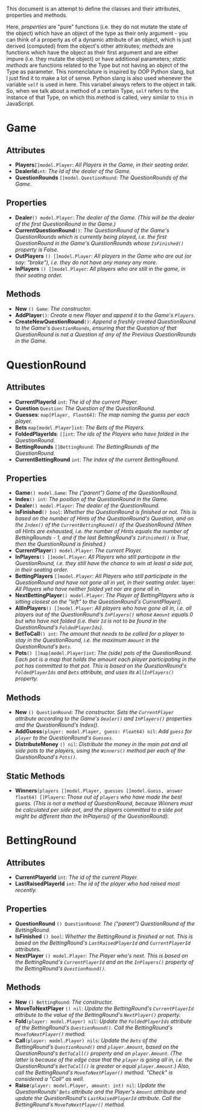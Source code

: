 This document is an attempt to define the classes and their attributes, properties and methods.

Here, *properties* are "pure" functions (i.e. they do not mutate the state of the object) which have an object of the type as their only argument - you can think of a property as of a dynamic attribute of an object, which is just derived (computed) from the object's other attributes; *methods* are functions which have the object as their first argument and are either impure (i.e. they mutate the object) or have additional parameters; *static methods* are functions related to the Type but not having an object of the Type as parameter. This nomenclature is inspired by OOP Python slang, but I just find it to make a lot of sense. Python slang is also used whenever the variable `self` is used in here. This variabel always refers to the object in talk. So, when we talk about a method of a certain Type, `self` refers to the instance of that Type, on which this method is called, very similar to `this` in JavaScript.


# Game


## Attributes

+ __Players__`[]model.Player`: *All Players in the Game, in their seating order.*
+ __DealerId__`int`: *The Id of the dealer of the Game.*
+ __QuestionRounds__ `[]model.QuestionRound`: *The QuestionRounds of the Game.*


## Properties

+ __Dealer__`() model.Player`: *The dealer of the Game. (This will be the dealer of the first QuestionRound in the Game.)*
+ __CurrentQuestionRound__`()`: *The QuestionRound of the Game's QuestionRounds which is currently being played, i.e. the first QuestionRound in the Game's QuestionRounds whose `IsFinished()` property is False.*
+ __OutPlayers__ `() []model.Player`: *All players in the Game who are out (or say: "broke"), i.e. they do not have any money any more.*
+ __InPlayers__ `() []model.Player`: *All players who are still in the game, in their seating order.*


## Methods

+ __New__ `() Game`: *The constructor.*
+ __AddPlayer__`()`: *Create a new Player and append it to the Game's `Players`.*
+ __CreateNewQuestionRound__`()`: *Append a freshly created QuestionRound to the Game's `QuestionRounds`, ensuring that the Question of that QuestionRound is not a Question of any of the Previous QuestionRounds in the Game.*


# QuestionRound


## Attributes

+ __CurrentPlayerId__ `int`: *The id of the current Player.*
+ __Question__ `Question`: *The Question of the QuestionRound.*
+ __Guesses__: `map[Player, Float64]`: *The map naming the guess per each player.*
+ __Bets__ `map[model.Player]int`: *The Bets of the Players.*
+ __FoldedPlayerIds__: `[]int`: *The ids of the Players who have folded in the QuestionRound.*
+ __BettingRounds__ `[]BettingRound`: *The BettingRounds of the QuestionRound.*
+ __CurrentBettingRound__ `int`: *The index of the current BettingRound.*


## Properties

+ __Game__`() model.Game`: *The ("parent") Game of the QuestionRound.*
+ __Index__`() int`: *The position of the QuestionRound in the Game.*
+ __Dealer__`() model.Player`: *The dealer of the QuestionRound.*
+ __IsFinished__`() bool`: *Whether the QuestionRound is finished or not. This is based on the number of Hints of the QuestionRound's Question, and on the `Index()` of the `CurrentBettingRound()` of the QuestionRound (When all Hints are exhausted, i.e. the number of Hints equals the number of BettingRounds - 1, and if the last BettingRound's `IsFinished()` is True, then the QuestionRound is finished.)*
+ __CurrentPlayer__`() model.Player`: *The current Player.*
+ __InPlayers__`() []model.Player`: *All Players who still participate in the QuestionRound, i.e. they still have the chance to win at least a side pot, in their seating order.*
+ __BettingPlayers__ `[]model.Player`: *All Players who still participate in the QuestionRound and have not gone all in yet, in their seating order.*
layer: *All Players who have neither folded yet nor are gone all in.*
+ __NextBettingPlayer__`() model.Player`: *The Player of BettingPlayers who is sitting closest on the "left" to the QuestionRound's CurrentPlayer().*
+ __AllInPlayers__`() []model.Player`: *All players who have gone all in, i.e. all players out of the QuestionRound's `InPlayers()` whose `Amount` equals 0 but who have not folded (i.e. their `Id` is not to be found in the QuestionRound's `FoldedPlayerIds`).*
+ __BetToCall__`() int`: *The amount that needs to be called for a player to stay in the QuestionRound, i.e. the maximum `Amount` in the QuestionRound's `Bets`.*
+ __Pots__`() []map[model.Player]int`: *The (side) pots of the QuestionRound. Each pot is a map that holds the amount each player participating in the pot has committed to that pot. This is based on the QuestionRound's `FoldedPlayerIds` and `Bets` attribute, and uses its `AllInPlayers()` property.*


## Methods

+ __New__ `() QuestionRound`: *The constructor. Sets the `CurrentPlayer` attribute according to the Game's `Dealer()` and `InPlayers()` properties and the QuestionRound's Index().*
+ __AddGuess__`(player: model.Player, guess: Float64) nil`: *Add `guess` for `player` to the QuestionRound's `Guesses`.*
+ __DistributeMoney__ `() nil`: *Distribute the money in the main pot and all side pots to the players, using the `Winners()` method per each of the QuestionRound's `Pots()`.*


## Static Methods

+ __Winners__`(players []model.Player, guesses []model.Guess, answer float64) []Players`: *Those out of `players` who have made the best guess. (This is not a method of QuestionRound, because Winners must be calculated per side pot, and the players committed to a side pot might be different than the InPlayers() of the QuestionRound).*


# BettingRound


## Attributes

+ __CurrentPlayerId__ `int`: *The id of the current Player.*
+ __LastRaisedPlayerId__ `int`: *The id of the player who had raised most recently.*


## Properties

+ __QuestionRound__ `() QuestionRound`: *The ("parent") QuestionRound of the BettingRound.*
+ __IsFinished__ `() bool`: *Whether the BettingRound is finished or not. This is based on the BettingRound's `LastRaisedPlayerId` and `CurrentPlayerId` attributes.*
+ __NextPlayer__ `() model.Player`: *The Player who's next. This is based on the BettingRound's `CurrentPlayerId` and on the `InPlayers()` property of the BettingRound's `QuestionRound()`.*


## Methods

+ __New__ `() BettingRound`: *The constructor.*
+ __MoveToNextPlayer__ `() nil`: *Update the BettingRound's `CurrentPlayerId` attribute to the value of the BettingRound's `NextPlayer()` property.*
+ __Fold__`(player: model.Player) nil`: *Update the `FoldedPlayerIds` attribute of the  BettingRound's `QuestionRound()`. Call the BettingRound's `MoveToNextPlayer()` method.*
+ __Call__`(player: model.Player) nils`: *Update the `Bets` of the BettingRound's `QuestionRound()` and `player.Amount`, based on the QuestionRound's `BetToCall()` property and on `player.Amount`. (The latter is because of the edge case that the `player` is going all in, i.e. the QuestionRound's `BetToCall()` is greater or equal `player.Amount`.) Also, call the BettingRound's `MoveToNextPlayer()` method. "Check" is considered a "Call" as well.*
+ __Raise__`(player: model.Player, amount: int) nil`: *Update the QuestionRounds' `Bets` attribute and the Player's `Amount` attribute and update the QuestionRound's  `LastRaisedPlayerId` attribute. Call the BettingRound's `MoveToNextPlayer()` method.*
